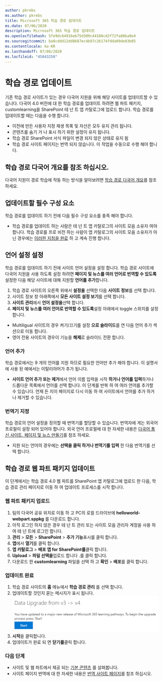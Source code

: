 ```yaml
---
author: pkrebs
ms.author: pkrebs
title: Microsoft 365 학습 경로 업데이트
ms.date: 07/06/2020
description: Microsoft 365 학습 경로 업데이트
ms.openlocfilehash: 5fe9dc64916eb75d309c44188cd2f72fa88ba9e4
ms.sourcegitcommit: ba0cddd12dd8687ec4b97c26174fdda09de83b05
ms.contentlocale: ko-KR
ms.lasthandoff: 07/06/2020
ms.locfileid: "45043250"
---
```

# <a name="update-learning-pathways"></a>학습 경로 업데이트
기존 학습 경로 사이트가 있는 경우 다국어 지원을 위해 해당 사이트를 업데이트할 수 있습니다. 다국어 4.0 버전에 대 한 학습 경로를 업데이트 하려면 웹 파트 패키지, customlearning을 SharePoint 테 넌 트 앱 카탈로그에 업로드 합니다. 학습 경로를 업데이트할 때는 다음을 수행 합니다.  

- 이전에 만든 사용자 지정 재생 목록 및 자산은 모두 유지 관리 됩니다.
- 콘텐츠를 숨기 거 나 표시 하기 위한 설정이 유지 됩니다.
- 학습 경로 SharePoint 서식 파일이 변경 되지 않은 상태로 유지 됨
- 학습 경로 사이트 페이지는 번역 되지 않습니다. 이 작업을 수동으로 수행 해야 합니다.

## <a name="read-the-learning-pathways-multilingual-overview"></a>학습 경로 다국어 개요를 참조 하십시오.
다국어 지원이 경로 학습에 작동 하는 방식을 알아보려면 [학습 경로 다국어 개요](custom_overview.md)를 참조 하세요. 

## <a name="prerequisites-to-update"></a>업데이트할 필수 구성 요소
학습 경로를 업데이트 하기 전에 다음 필수 구성 요소를 충족 해야 합니다.
- 학습 경로를 업데이트 하는 사람은 테 넌 트 앱 카탈로그의 사이트 모음 소유자 여야 합니다. 학습 경로를 프로 비전 하는 사람이 앱 카탈로그의 사이트 모음 소유자가 아닌 경우에는 [이러한 지침을 완료](addappadmin.md) 하 고 계속 진행 합니다. 

## <a name="set-language-settings"></a>언어 설정 설정 
학습 경로를 업데이트 하기 전에 사이트 언어 설정을 설정 합니다. 학습 경로 사이트에 다국어 지원을 사용 하도록 설정 하려면 **페이지 및 뉴스를 여러 언어로 번역할 수 있도록** 설정한 다음 해당 사이트에 대해 지원할 **언어를 추가**합니다.
1.  학습 경로 사이트의 오른쪽 위에서 **설정을** 선택한 다음 **사이트 정보**를 선택 합니다.
2.  사이트 정보 창 아래쪽에서 **모든 사이트 설정 보기**를 선택 합니다.
3.  **사이트 관리**에서 **언어 설정을**선택 합니다.
4.  **페이지 및 뉴스를 여러 언어로 번역할 수 있도록**설정 아래에서 toggle 스위치를 설정 합니다. 
- Multiligual 사이트의 경우 켜기/끄기를 설정 **으로 슬라이드**를 연 다음 언어 추가 섹션으로 이동 합니다. 
- 영어 전용 사이트의 경우이 기능을 **해제**로 슬라이드 전환 합니다.

### <a name="add-languages"></a>언어 추가
학습 경로에서는 9 개의 언어를 지원 하므로 필요한 언어만 추가 해야 합니다. 이 설명서에 사용 된 예에서는 이탈리아어가 추가 됩니다. 
- **사이트 언어 추가 또는 제거**에서 언어 이름 입력을 시작 **하거나 언어를 입력**하거나 드롭다운 목록에서 언어를 선택 합니다. 이 단계를 반복 하 여 여러 언어를 추가할 수 있습니다. 언제 든 지이 페이지로 다시 이동 하 여 사이트에서 언어를 추가 하거나 제거할 수 있습니다.
 
### <a name="assign-translators"></a>번역기 지정
학습 경로의 언어 설정을 정의할 때 번역기를 할당할 수 있습니다. 번역자에 게는 외국어 프로필이 설정 되어 있어야 합니다. 외국 언어 프로필에 대 한 자세한 내용은 [다국어 통신 사이트, 페이지 및 뉴스 만들기](https://support.office.com/article/2bb7d610-5453-41c6-a0e8-6f40b3ed750c)를 참조 하세요.  
- 지원 되는 언어의 경우에는 **선택을 클릭 하거나 번역기를 입력** 한 다음 번역기를 선택 합니다. 

## <a name="update-the-learning-pathways-web-part-package"></a>학습 경로 웹 파트 패키지 업데이트
이 단계에서는 학습 경로 4.0 웹 파트를 SharePoint 앱 카탈로그에 업로드 한 다음, 학습 경로 관리 페이지로 이동 하 여 업데이트 프로세스를 시작 합니다.

### <a name="upload-the-web-part-package"></a>웹 파트 패키지 업로드
1.  팀의 다국어 공유 위치로 이동 하 고 PC의 로컬 드라이브에 **helloworld-webpart.sppkg** 를 다운로드 합니다. 
2.  아직 로그인 하지 않은 경우 테 넌 트 관리 또는 사이트 모음 관리자 계정을 사용 하 여 테 넌 트에 로그인 합니다. 
3.  **관리**  >  **모든**  >  **SharePoint**  >  **추가 기능**표시를 클릭 합니다. 
4.  **앱**에서 **열기**를 클릭 합니다. 
5.  **앱 카탈로그**  >  **배포 앱 for SharePoint를**클릭 합니다. 
6.  **Upload**  >  **파일 선택을**업로드 합니다 .를 클릭 합니다. 
7.  다운로드 한 **customlearning** 파일을 선택 하 고 **확인**  >  **배포**를 클릭 합니다. 

### <a name="complete-the-update"></a>업데이트 완료
1.  학습 경로 사이트의 **홈** 메뉴에서 **학습 경로 관리** 를 선택 합니다. 
2.  업데이트할 것인지 묻는 메시지가 표시 됩니다. 
![custom_update_adminprompt_ml.png](media/custom_update_adminprompt_ml.png)
3.  **시작**을 클릭합니다. 
4. 업데이트가 완료 되 면 **닫기를**클릭 합니다. 

### <a name="next-steps"></a>다음 단계
- 사이트 및 웹 파트에서 제공 되는 [기본 콘텐츠](custom_exploresite.md) 를 살펴봅니다.
- 사이트 페이지 번역에 대 한 자세한 내용은 [번역 사이트 페이지](custom_translate_page_ml.md)를 참조 하십시오. 

